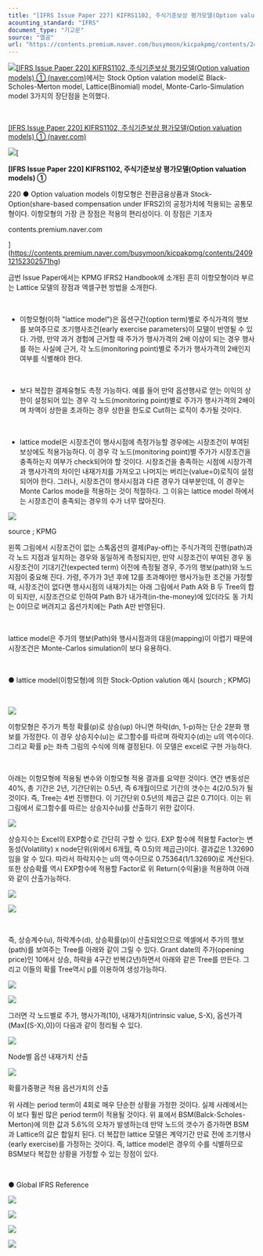 ```yaml
---
title: "[IFRS Issue Paper 227] KIFRS1102, 주식기준보상 평가모델(Option valuation models) ② 이항모형의 EXCEL 구현 ①"
acounting_standard: "IFRS"
document_type: "기고문"
source: "엘곰"
url: "https://contents.premium.naver.com/busymoon/kicpakpmg/contents/240919172448548im"
---
```

![](https://n2.news.naver.com/l.gif?type=content)[\[IFRS Issue Paper 220\] KIFRS1102, 주식기준보상 평가모델(Option valuation models) ① (naver.com)](https://contents.premium.naver.com/busymoon/kicpakpmg/contents/240912152302571hg)에서는 Stock Option valation model로 Black-Scholes-Merton model, Lattice(Binomial) model, Monte-Carlo-Simulation model 3가지의 장단점을 논의했다.

​

[\[IFRS Issue Paper 220\] KIFRS1102, 주식기준보상 평가모델(Option valuation models) ① (naver.com)](https://contents.premium.naver.com/busymoon/kicpakpmg/contents/240912152302571hg)

[![](https://dthumb-phinf.pstatic.net/?src=%22https%3A%2F%2Fscs-phinf.pstatic.net%2FMjAyNDA5MTJfMjE3%2FMDAxNzI2MTE3NjYyOTQ3.QvbRAWnAQ-q9-TRmSvkYNK49svMa_7KMDf3nkrwer-sg.iberR6z-v0BAfpp6C9VXQ8g6QdXgkkpEg0AOfb6uYcUg.JPEG%2F20240903_103624.jpg%3Ftype%3Dw800%22&type=ff500_300)](https://contents.premium.naver.com/busymoon/kicpakpmg/contents/240912152302571hg)[

**\[IFRS Issue Paper 220\] KIFRS1102, 주식기준보상 평가모델(Option valuation models) ①**

220 ● Option valuation models 이항모형은 전환금융상품과 Stock-Option(share-based compensation under IFRS2)의 공정가치에 적용되는 공통모형이다. 이항모형의 가장 큰 장점은 적용의 편리성이다. 이 장점은 기초자

contents.premium.naver.com

](https://contents.premium.naver.com/busymoon/kicpakpmg/contents/240912152302571hg)

금번 Issue Paper에서는 KPMG IFRS2 Handbook에 소개된 흔히 이항모형이라 부르는 Lattice 모델의 장점과 엑셀구현 방법을 소개한다.

​

- 이항모형(이하 "lattice model")은 옵션구간(option term)별로 주식가격의 행보를 보여주므로 조기행사조건(early exercise parameters)이 모델이 반영될 수 있다. 가령, 만약 과거 경험에 근거할 때 주가가 행사가격의 2배 이상이 되는 경우 행사를 하는 사실에 근거, 각 노드(monitoring point)별로 주가가 행사가격의 2배인지 여부를 식별해야 한다.

​

- 보다 복잡한 결제유형도 측정 가능하다. 예를 들어 만약 옵션행사로 얻는 이익의 상한이 설정되어 있는 경우 각 노드(monitoring point)별로 주가가 행사가격의 2배이며 차액이 상한을 초과하는 경우 상한을 한도로 Cut하는 로직이 추가될 것이다.

​

- lattice model은 시장조건이 행사시점에 측정가능할 경우에는 시장조건이 부여된 보상에도 적용가능하다. 이 경우 각 노드(monitoring point)별 주가가 시장조건을 충족하는지 여부가 check되어야 할 것이다. 시장조건을 충족하는 시점에 시장가격과 행사가격의 차이인 내재가치를 가져오고 나머지는 버리는(value=0)로직이 설정되어야 한다. 그러나, 시장조건이 행사시점과 다른 경우가 대부분인데, 이 경우는 Monte Carlos mode을 적용하는 것이 적절하다. 그 이유는 lattice model 하에서는 시장조건이 충족되는 경우의 수가 너무 많아진다.

![](https://scs-phinf.pstatic.net/MjAyNDA5MTlfMTU2/MDAxNzI2NzI5NDQ5MDUz.cWR8s3OhKgQZV6NfPOrpHBM0zIkTZ6UWeF4udLwabtEg.hCRg2DWbhYU37MTyfatMA3jcQ8BKuvdYwOOEsJ5cXIQg.PNG/image.png?type=w800)

source ; KPMG

왼쪽 그림에서 시장조건이 없는 스톡옵션의 결제(Pay-off)는 주식가격의 진행(path)과 각 노드 지점과 일치하는 경우와 동일하게 측정되지만, 만약 시장조건이 부여된 경우 동 시장조건이 기대기간(expected term) 이전에 측정될 경우, 주가의 행보(path)와 노드 지점이 중요해 진다. 가령, 주가가 3년 후에 12를 초과해야만 행사가능한 조건을 가정할 때, 시장조건이 없다면 행사시점의 내재가치는 아래 그림에서 Path A와 B 두 Tree의 합이 되지만, 시장조건으로 인하여 Path B가 내가격(in-the-money)에 있더라도 동 가치는 0이므로 버려지고 옵션가치에는 Path A만 반영된다.

​

lattice model은 주가의 행보(Path)와 행사시점과의 대응(mapping)이 이렵기 때문에 시장조건은 Monte-Carlos simulation이 보다 유용하다.

​

● lattice model(이항모형)에 의한 Stock-Option valution 예시 (sourch ; KPMG)

​

![](https://scs-phinf.pstatic.net/MjAyNDA5MTlfODUg/MDAxNzI2NzMwOTgxMTk4.Bh2M2UvxkLzU-8K1fIBT81Gukp8uePkH9ff5yUWIi9Qg.POsf-7GVjRoi2gjxrMo52Z7uhGGFsmPDZljoq57H2kog.PNG/image.png?type=w800)

이항모형은 주가가 특정 확률(p)로 상승(up) 아니면 하락(dn, 1-p)하는 단순 2분화 행보를 가정한다. 이 경우 상승지수(u)는 로그함수를 따르며 하락지수(d)는 u의 역수이다. 그리고 확률 p는 좌측 그림의 수식에 의해 결정된다. 이 모델은 excel로 구현 가능하다.

​

아래는 이항모형에 적용될 변수와 이항모형 적용 결과를 요약한 것이다. 연간 변동성은 40%, 총 기간은 2년, 기간단위는 0.5년, 즉 6개월이므로 기간의 갯수는 4(2/0.5)가 될 것이다. 즉, Tree는 4번 진행한다. 이 기간단위 0.5년의 제곱근 값은 0.71이다. 이는 위 그림에서 로그함수를 따르는 상승지수(u)를 산출하기 위한 값이다.

![](https://scs-phinf.pstatic.net/MjAyNDA5MTlfMjYx/MDAxNzI2NzMxMTY3MTEz.RFj1AbymyLxGXaYF0BybYkPrZXgFsyDihXEOAEbk09gg.Nm-q4KeP7fnxluayI1aC5VEpyXZHDXGYgMGUlQ62rO8g.PNG/image.png?type=w800)

상승지수는 Excel의 EXP함수로 간단히 구할 수 있다. EXP 함수에 적용할 Factor는 변동성(Volatility) x node단위(위에서 6개월, 즉 0.5)의 제곱근)이다. 결과값은 1.32690임을 알 수 있다. 따라서 하락지수는 u의 역수이므로 0.75364(1/1.32690)로 계산된다. 또한 상승확률 역시 EXP함수에 적용할 Factor로 위 Return(수익율)을 적용하여 아래와 같이 산출가능하다.

![](https://scs-phinf.pstatic.net/MjAyNDA5MTlfNjUg/MDAxNzI2NzMyNjE2MTQz.1bQDqFqutURA9mdUYEvy3kFptww7Y0syXgyXUZqWRccg.yKWYuXmn71rC7tEAdE1JMz8klA3PwSMO5vOG4fgxTDEg.PNG/image.png?type=w800)

![](https://scs-phinf.pstatic.net/MjAyNDA5MTlfMTA5/MDAxNzI2NzMzMzk3NjQz.SycmookoMS3-a_OhFCun7oY22bqjZAJyEDxUvofzVI4g.bh_ucRpmQ82QmlFe-OkkU7QFZoAQ6f8YhYnwzLeilQMg.PNG/image.png?type=w800)

​

즉, 상승계수(u), 하락계수(d), 상승확률(p)이 산출되었으므로 엑셀에서 주가의 행보(path)를 보여주는 Tree를 아래와 같이 그릴 수 있다. Grant date의 주가(opening price)인 10에서 상승, 하락을 4구간 반복(2년)하면서 아래와 같은 Tree를 만든다. 그리고 이들의 확률 Tree역시 p를 이용하여 생성가능하다.

![](https://scs-phinf.pstatic.net/MjAyNDA5MTlfNyAg/MDAxNzI2NzMzNTgwODE0.f3zDqyaDermQLe0MO1q3mcyAel1SsPnVjDCtpz3Lv7Qg.hCDS3pSbfPJ_zYN1XFRiDxp87pczxxvMw9gh6gx0fMIg.PNG/image.png?type=w800)

![](https://scs-phinf.pstatic.net/MjAyNDA5MTlfMTIx/MDAxNzI2NzMzNjc4MzY5.YCzV8htMvoyTLe_yEvotzXvZe5m9aPZjKAhlhhO0KS0g.ReMl1MfDLgaoRBm1miorvKAFZy_fZWy4Wf5rbnQODH4g.PNG/image.png?type=w800)

그러면 각 노드별로 주가, 행사가격(10), 내재가치(intrinsic value, S-X), 옵션가격(Max\[(S-X),0\])이 다음과 같이 정리될 수 있다.

![](https://scs-phinf.pstatic.net/MjAyNDA5MTlfNDYg/MDAxNzI2NzMzNzg1MzQ5.7BZH7GmvIHKHlk__MmH9Pe03wznkog-PVAyIjYuFPWQg.zWFZYc_QMmv0REoT4OXWUo5XSIZ_rOWma5olF61cSIYg.PNG/image.png?type=w800)

Node별 옵션 내재가치 산출

![](https://scs-phinf.pstatic.net/MjAyNDA5MTlfMjc0/MDAxNzI2NzMzODA4Njkw.unBOenjai9YrpepyQnGafKCrBxs_hi-6WVz_3BwlvZ8g.1OYi2OLOI8YeDtJHiXls0Wn00YOppJh5AV4Nb7rSxj8g.PNG/image.png?type=w800)

확률가중평균 적용 옵션가치의 산출

위 사례는 period term이 4회로 매우 단순한 상황을 가정한 것이다. 실제 사례에서는 이 보다 훨씬 많은 period term이 적용될 것이다. 위 표에서 BSM(Balck-Scholes-Merton)에 의한 값과 5.6%의 오차가 발생하는데 만약 노드의 갯수가 증가하면 BSM과 Lattice의 값은 합일치 된다. 더 복잡한 lattice 모델은 계약기간 만료 전에 조기행사(early exercise)를 가정하는 것이다. 즉, lattice model은 경우의 수를 식별하므로 BSM보다 복잡한 상황을 가정할 수 있는 장점이 있다.

​

● Global IFRS Reference

![](https://scs-phinf.pstatic.net/MjAyNDA5MTlfMjU4/MDAxNzI2NzM0NTA4MDM2.K1G58n0HLUP6nsSxh-sgC-Nvcrmxpu6tYBJw_BDrvlog.Qkd-6cHaB89K9GPLzmxd18Sfh0vuVVTW7246jWcni1og.PNG/image.png?type=w800)

![](https://scs-phinf.pstatic.net/MjAyNDA5MTlfMTc0/MDAxNzI2NzM0NTY0MTAx.QFcd_K_se7E5F9e_9b7NtV7rHcSZlbPpBIHPbXQI6Q8g.PLYE5iEIQStIWmB_PjaSyWpbIQsVBx05V4waSh_gKysg.PNG/image.png?type=w800)

![](https://scs-phinf.pstatic.net/MjAyNDA5MTlfMSAg/MDAxNzI2NzM0NjAxOTUw.8uyQtcT7MjW6dfBZVxbjPQnJLb1HBUk6DBMp1yBjDesg.vBBEcpuA1W7wlgMp2ur8VptM8_Eb8O5XFQgJLct3Kgwg.PNG/image.png?type=w800)

[![](https://storep-phinf.pstatic.net/cafe_004/original_7.png?type=p50_50)](https://contents.premium.naver.com/busymoon/kicpakpmg/contents/#)

​